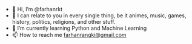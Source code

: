 - 👋 Hi, I’m @farhanrkt
- 👀 I can relate to you in every single thing, be it animes, music, games, history, politics, religions, and other stuff.
- 🌱 I’m currently learning Python and Machine Learning
- 📫 How to reach me farhanrangki@gmail.com

<!---
farhanrkt/farhanrkt is a ✨ special ✨ repository because its `README.md` (this file) appears on your GitHub profile.
You can click the Preview link to take a look at your changes.
--->
